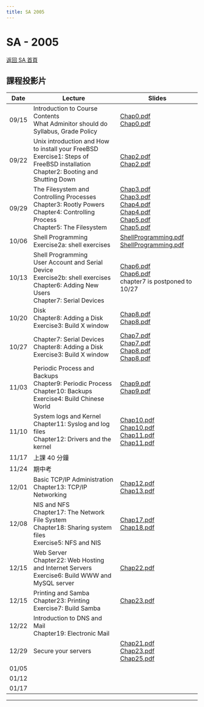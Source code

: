 ```yaml
---
title: SA 2005
---
```


# SA - 2005

[返回 SA 首頁](/sa/)

## 課程投影片

| Date | Lecture | Slides |
|---|---|---|
| 09/15 | Introduction to Course Contents<br>What Adminitor should do<br>Syllabus, Grade Policy | [Chap0.pdf](slides/Chap0.pdf)<br>[Chap0.pdf](slides/Chap0.pdf) |
| 09/22 | Unix introduction and How to install your FreeBSD<br>Exercise1: Steps of FreeBSD installation<br>Chapter2: Booting and Shutting Down | [Chap2.pdf](slides/Chap2.pdf)<br>[Chap2.pdf](slides/Chap2.pdf) |
| 09/29 | The Filesystem and Controlling Processes<br>Chapter3: Rootly Powers<br>Chapter4: Controlling Process<br>Chapter5: The Filesystem | [Chap3.pdf](slides/Chap3.pdf)<br>[Chap3.pdf](slides/Chap3.pdf)<br>[Chap4.pdf](slides/Chap4.pdf)<br>[Chap4.pdf](slides/Chap4.pdf)<br>[Chap5.pdf](slides/Chap5.pdf)<br>[Chap5.pdf](slides/Chap5.pdf) |
| 10/06 | Shell Programming<br>Exercise2a: shell exercises | [ShellProgramming.pdf](slides/ShellProgramming.pdf)<br>[ShellProgramming.pdf](slides/ShellProgramming.pdf) |
| 10/13 | Shell Programming<br>User Account and Serial Device<br>Exercise2b: shell exercises<br>Chapter6: Adding New Users<br>Chapter7: Serial Devices | [Chap6.pdf](slides/Chap6.pdf)<br>[Chap6.pdf](slides/Chap6.pdf)<br>chapter7 is postponed to 10/27 |
| 10/20 | Disk<br>Chapter8: Adding a Disk<br>Exercise3: Build X window | [Chap8.pdf](slides/Chap8.pdf)<br>[Chap8.pdf](slides/Chap8.pdf) |
| 10/27 | Chapter7: Serial Devices<br>Chapter8: Adding a Disk<br>Exercise3: Build X window | [Chap7.pdf](slides/Chap7.pdf)<br>[Chap7.pdf](slides/Chap7.pdf)<br>[Chap8.pdf](slides/Chap8.pdf)<br>[Chap8.pdf](slides/Chap8.pdf) |
| 11/03 | Periodic Process and Backups<br>Chapter9: Periodic Process<br>Chapter10: Backups<br>Exercise4: Build Chinese World | [Chap9.pdf](slides/Chap9.pdf)<br>[Chap9.pdf](slides/Chap9.pdf) |
| 11/10 | System logs and Kernel<br>Chapter11: Syslog and log files<br>Chapter12: Drivers and the kernel | [Chap10.pdf](slides/Chap10.pdf)<br>[Chap10.pdf](slides/Chap10.pdf)<br>[Chap11.pdf](slides/Chap11.pdf)<br>[Chap11.pdf](slides/Chap11.pdf) |
| 11/17 | 上課 40 分鐘 | |
| 11/24 | 期中考 | |
| 12/01 | Basic TCP/IP Administration<br>Chapter13: TCP/IP Networking | [Chap12.pdf](slides/Chap12.pdf)<br>[Chap13.pdf](slides/Chap13.pdf) |
| 12/08 | NIS and NFS<br>Chapter17: The Network File System<br>Chapter18: Sharing system files<br>Exercise5: NFS and NIS | [Chap17.pdf](slides/Chap17.pdf)<br>[Chap18.pdf](slides/Chap18.pdf) |
| 12/15 | Web Server<br>Chapter22: Web Hosting and Internet Servers<br>Exercise6: Build WWW and MySQL server | [Chap22.pdf](slides/Chap22.pdf) |
| 12/15 | Printing and Samba<br>Chapter23: Printing<br>Exercise7: Build Samba | [Chap23.pdf](slides/Chap23.pdf) |
| 12/22 | Introduction to DNS and Mail<br>Chapter19: Electronic Mail | |
| 12/29 | Secure your servers | [Chap21.pdf](slides/Chap21.pdf)<br>[Chap23.pdf](slides/Chap23.pdf)<br>[Chap25.pdf](slides/Chap25.pdf) |
| 01/05 | | |
| 01/12 | | |
| 01/17 | | |

---
